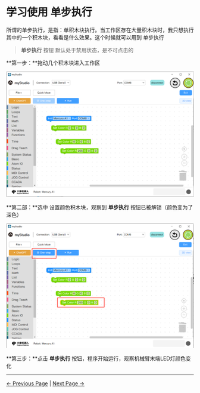 # 学习使用 单步执行

所谓的单步执行，是指：单积木块执行。当工作区存在大量积木块时，我只想执行其中的一个积木块，看看是什么效果。这个时候就可以用到 单步执行

> **单步执行** 按钮 默认处于禁用状态，是不可点击的



**第一步：**拖动几个积木块进入工作区

<img src="..\..\..\..\resources\5-BasicApplication\5.2-ApplicationUse\5.2.1-mystudio\1-myblockly\images\singleStep\1.png" />



**第二部：**选中 设置颜色积木块，观察到 **单步执行** 按钮已被解锁（颜色变为了深色）

<img src="..\..\..\..\resources\5-BasicApplication\5.2-ApplicationUse\5.2.1-mystudio\1-myblockly\images\singleStep\2.png" />



**第三步：**点击 **单步执行** 按钮，程序开始运行，观察机械臂末端LED灯颜色变化


---

[← Previous Page](./7-chatGPT.md) | [Next Page →](./9-program.md)



